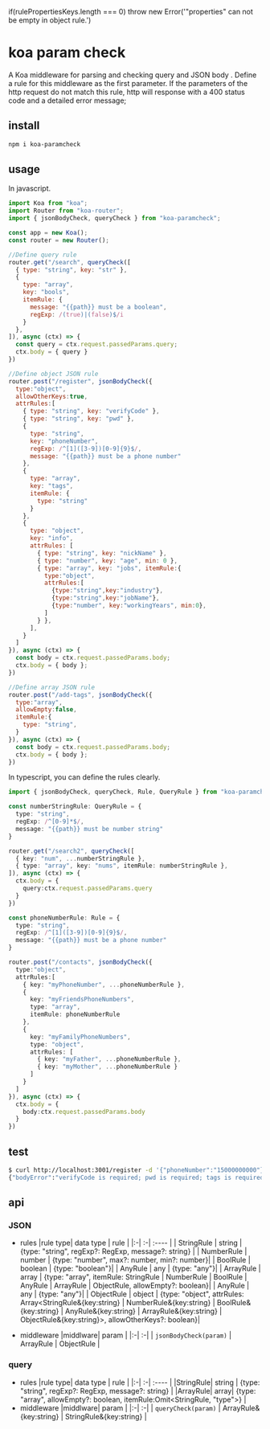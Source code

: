   if(rulePropertiesKeys.length === 0) throw new Error('\"properties\" can not be empty in object rule.')


# koa param check
A Koa middleware for parsing and checking query and JSON body .
Define a rule for this middleware as the first parameter. If the parameters of the http request do not match this rule, http will response with a 400 status code and a detailed error message;

## install
```bash
npm i koa-paramcheck
```
## usage
In javascript.
```js
import Koa from "koa";
import Router from "koa-router";
import { jsonBodyCheck, queryCheck } from "koa-paramcheck";

const app = new Koa();
const router = new Router();

//Define query rule
router.get("/search", queryCheck([
  { type: "string", key: "str" },
  {
    type: "array",
    key: "bools",
    itemRule: {
      message: "{{path}} must be a boolean",
      regExp: /(true)|(false)$/i
    }
  },
]), async (ctx) => {
  const query = ctx.request.passedParams.query;
  ctx.body = { query }
})

//Define object JSON rule
router.post("/register", jsonBodyCheck({
  type:"object",
  allowOtherKeys:true,
  attrRules:[
    { type: "string", key: "verifyCode" },
    { type: "string", key: "pwd" },
    {
      type: "string",
      key: "phoneNumber",
      regExp: /^[1]([3-9])[0-9]{9}$/,
      message: "{{path}} must be a phone number"
    },
    {
      type: "array", 
      key: "tags", 
      itemRule: {
        type: "string"
      }
    },
    {
      type: "object", 
      key: "info", 
      attrRules: [
        { type: "string", key: "nickName" },
        { type: "number", key: "age", min: 0 },
        { type: "array", key: "jobs", itemRule:{
          type:"object",
          attrRules:[
            {type:"string",key:"industry"},
            {type:"string",key:"jobName"},
            {type:"number", key:"workingYears", min:0},
          ]
        } },
      ],
    }
  ]
}), async (ctx) => {
  const body = ctx.request.passedParams.body;
  ctx.body = { body };
})

//Define array JSON rule
router.post("/add-tags", jsonBodyCheck({
  type:"array",
  allowEmpty:false,
  itemRule:{
    type: "string",
  }
}), async (ctx) => {
  const body = ctx.request.passedParams.body;
  ctx.body = { body };
})
```
In typescript, you can define the rules clearly. 
```ts
import { jsonBodyCheck, queryCheck, Rule, QueryRule } from "koa-paramcheck";

const numberStringRule: QueryRule = {
  type: "string",
  regExp: /^[0-9]*$/,
  message: "{{path}} must be number string"
}

router.get("/search2", queryCheck([
  { key: "num", ...numberStringRule },
  { type: "array", key: "nums", itemRule: numberStringRule },
]), async (ctx) => {
  ctx.body = { 
    query:ctx.request.passedParams.query
  }
})

const phoneNumberRule: Rule = {
  type: "string",
  regExp: /^[1]([3-9])[0-9]{9}$/,
  message: "{{path}} must be a phone number"
}

router.post("/contacts", jsonBodyCheck({
  type:"object",
  attrRules:[
    { key: "myPhoneNumber", ...phoneNumberRule },
    {
      key: "myFriendsPhoneNumbers",
      type: "array",
      itemRule: phoneNumberRule
    },
    {
      key: "myFamilyPhoneNumbers",
      type: "object",
      attrRules: [
        { key: "myFather", ...phoneNumberRule },
        { key: "myMother", ...phoneNumberRule }
      ]
    }
  ]
}), async (ctx) => {
  ctx.body = { 
    body:ctx.request.passedParams.body
  }
})
```
## test
```bash
$ curl http://localhost:3001/register -d '{"phoneNumber":"15000000000"}'
{"bodyError":"verifyCode is required; pwd is required; tags is required; info is required; "}
```

## api
### JSON
* rules
  |rule type| data type | rule |
  |:-| :-| :---- |
  | StringRule | string | {type: "string", regExp?: RegExp, message?: string} |
  | NumberRule | number | {type: "number", max?: number, min?: number}|
  | BoolRule | boolean | {type: "boolean"}|
  | AnyRule | any | {type: "any"}|
  | ArrayRule | array | {type: "array", itemRule: StringRule \| NumberRule \| BoolRule \| AnyRule \| ArrayRule \| ObjectRule, allowEmpty?: boolean}|
  | AnyRule | any | {type: "any"}|
  | ObjectRule | object | {type: "object", attrRules: Array<StringRule&{key:string} \| NumberRule&{key:string} \| BoolRule&{key:string} \| AnyRule&{key:string} \| ArrayRule&{key:string} \| ObjectRule&{key:string}>,  allowOtherKeys?: boolean}|

* middleware
  |middlware| param |
  |:-| :-|
  | `jsonBodyCheck(param)` | ArrayRule \| ObjectRule |

### query
* rules
  |rule type| data type | rule |
  |:-| :-| :---- |
  |StringRule| string | {type: "string", regExp?: RegExp, message?: string} |
  |ArrayRule| array| {type: "array", allowEmpty?: boolean, itemRule:Omit<StringRule, "type">} |
* middleware
  |middlware| param |
  |:-| :-|
  | `queryCheck(param)` | ArrayRule&{key:string} \| StringRule&{key:string} |

